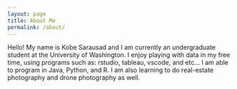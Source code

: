 ```yaml
---
layout: page
title: About Me
permalink: /about/
---
```


Hello! My name is Kobe Sarausad and I am currently an undergraduate student at the University of Washington. I enjoy playing with data in my free time, using programs such as: rstudio, tableau, vscode, and etc... I am able to program in Java, Python, and R. I am also learning to do real-estate photography and drone photography as well.

